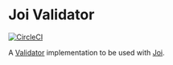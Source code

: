 # Joi Validator

[![CircleCI](https://circleci.com/gh/thomazmz/joi-validator.svg?branch=main&style=svg)](https://app.circleci.com/pipelines/github/thomazmz/joi-validator)

A [Validator](https://github.com/thomazmz/core-context/blob/main/src/validator/validator.ts) implementation to be used with [Joi](https://www.npmjs.com/package/joi).
